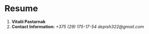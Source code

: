 <html>
    <header>
    </header>
    <body>
        <h1><strong>Resume</strong></h1>
        <ol>
            <li><b>Vitalii Pastarnak</b></li>
            <li><b>Contact Information:</b><em> +375 (29) 175-17-54   depish322@gmail.com</em></li>
    </body>
</html>
